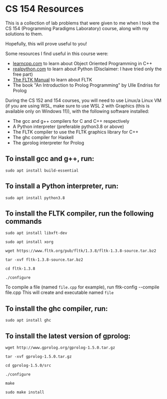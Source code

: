 # CS 154 Resources

This is a collection of lab problems that were given to me when I took the CS 154 (Programming Paradigms Laboratory) course, along with my solutions to them.

Hopefully, this will prove useful to you!

Some resources I find useful in this course were:
- [learncpp.com](https://www.learncpp.com/) to learn about Object Oriented Programming in C++
- [realpython.com](https://realpython.com/) to learn about Python (Disclaimer: I have tried only the free part)
- [The FLTK Manual](https://www.fltk.org/doc-1.3/index.html) to learn about FLTK
- The book "An Introduction to Prolog Programming" by Ulle Endriss for Prolog

During the CS 152 and 154 courses, you will need to use Linux/a Linux VM (if you are using WSL, make sure to use WSL 2 with Graphics (this is available only on Windows 11)), with the following software installed:
- The gcc and g++ compilers for C and C++ respectively
- A Python interpreter (preferable python3.8 or above)
- The FLTK compiler to use the FLTK graphics library for C++
- The ghc compiler for Haskell
- The gprolog interpreter for Prolog

## To install gcc and g++, run:
    sudo apt install build-essential
## To install a Python interpreter, run:
    sudo apt install python3.8
## To install the FLTK compiler, run the following commands
    sudo apt install libxft-dev

    sudo apt install xorg

    wget https://www.fltk.org/pub/fltk/1.3.8/fltk-1.3.8-source.tar.bz2

    tar -xvf fltk-1.3.8-source.tar.bz2

    cd fltk-1.3.8

    ./configure

To compile a file (named ```file.cpp``` for example), run
    fltk-config --compile file.cpp
This will create and executable named ```file```
## To install the ghc compiler, run:
    sudo apt install ghc
## To install the latest version of gprolog:
    wget http://www.gprolog.org/gprolog-1.5.0.tar.gz

    tar -xvf gprolog-1.5.0.tar.gz

    cd gprolog-1.5.0/src

    ./configure

    make

    sudo make install